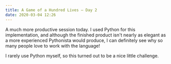 ```yaml
---
title: A Game of a Hundred Lives — Day 2
date: 2020-03-04 12:26
---
```


A much more productive session today. I used Python for this implementation, and
although the finished product isn't nearly as elegant as a more experienced
Pythonista would produce, I can definitely see why so many people love to work
with the language!

I rarely use Python myself, so this turned out to be a nice little challenge.
